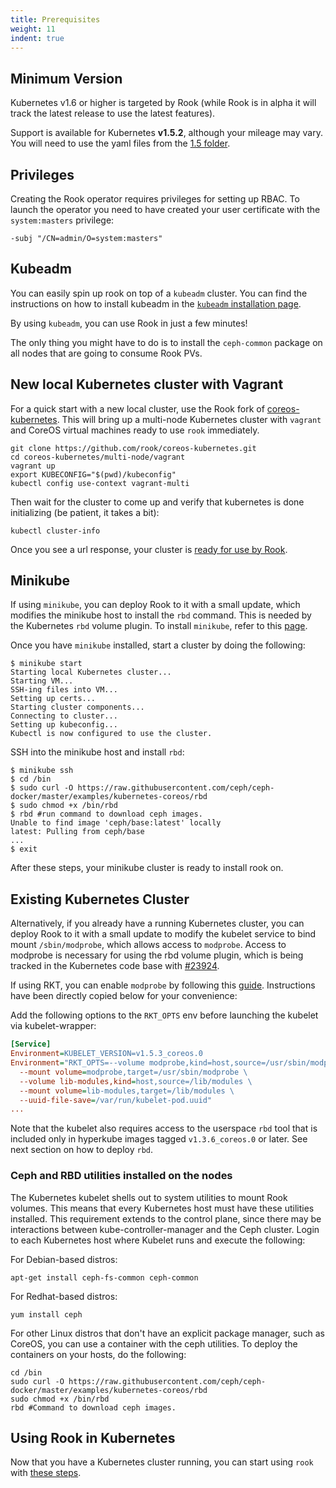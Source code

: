 ```yaml
---
title: Prerequisites
weight: 11
indent: true
---
```


## Minimum Version
Kubernetes v1.6 or higher is targeted by Rook (while Rook is in alpha it will track the latest release to use the latest features).

Support is available for Kubernetes **v1.5.2**, although your mileage may vary.
You will need to use the yaml files from the [1.5 folder](https://github.com/rook/rook/tree/master/demo/kubernetes/1.5).

## Privileges
Creating the Rook operator requires privileges for setting up RBAC. To launch the operator you need to have created your user certificate with the `system:masters` privilege:
```
-subj "/CN=admin/O=system:masters"
```

## Kubeadm

You can easily spin up rook on top of a `kubeadm` cluster.
You can find the instructions on how to install kubeadm in the [`kubeadm` installation page](https://kubernetes.io/docs/getting-started-guides/kubeadm/).

By using `kubeadm`, you can use Rook in just a few minutes!

The only thing you might have to do is to install the `ceph-common` package on all nodes that are going to consume Rook PVs.

## New local Kubernetes cluster with Vagrant

For a quick start with a new local cluster, use the Rook fork of [coreos-kubernetes](https://github.com/rook/coreos-kubernetes). This will bring up a multi-node Kubernetes cluster with `vagrant` and CoreOS virtual machines ready to use `rook` immediately.

```
git clone https://github.com/rook/coreos-kubernetes.git
cd coreos-kubernetes/multi-node/vagrant
vagrant up
export KUBECONFIG="$(pwd)/kubeconfig"
kubectl config use-context vagrant-multi
```

Then wait for the cluster to come up and verify that kubernetes is done initializing (be patient, it takes a bit):

```
kubectl cluster-info
```

Once you see a url response, your cluster is [ready for use by Rook](kubernetes.md#deploy-rook).

## Minikube

If using `minikube`, you can deploy Rook to it with a small update, which modifies the minikube host to install the `rbd` command. This is needed by the Kubernetes `rbd` volume plugin. To install `minikube`, refer to this [page](https://github.com/kubernetes/minikube/releases).

Once you have `minikube` installed, start a cluster by doing the following:

```console
$ minikube start
Starting local Kubernetes cluster...
Starting VM...
SSH-ing files into VM...
Setting up certs...
Starting cluster components...
Connecting to cluster...
Setting up kubeconfig...
Kubectl is now configured to use the cluster.
```

SSH into the minikube host and install `rbd`:

```console
$ minikube ssh
$ cd /bin
$ sudo curl -O https://raw.githubusercontent.com/ceph/ceph-docker/master/examples/kubernetes-coreos/rbd
$ sudo chmod +x /bin/rbd
$ rbd #run command to download ceph images.
Unable to find image 'ceph/base:latest' locally
latest: Pulling from ceph/base
...
$ exit
```

After these steps, your minikube cluster is ready to install rook on.

## Existing Kubernetes Cluster
Alternatively, if you already have a running Kubernetes cluster, you can deploy Rook to it with a small update to modify the kubelet service to bind mount `/sbin/modprobe`, which allows access to `modprobe`.
Access to modprobe is necessary for using the rbd volume plugin, which is being tracked in the Kubernetes code base with [#23924](https://github.com/kubernetes/kubernetes/issues/23924).

If using RKT, you can enable `modprobe` by following this [guide](https://github.com/coreos/coreos-kubernetes/blob/master/Documentation/kubelet-wrapper.md#allow-pods-to-use-rbd-volumes). Instructions have been directly copied below for your convenience:

Add the following options to the `RKT_OPTS` env before launching the kubelet via kubelet-wrapper:
```ini
[Service]
Environment=KUBELET_VERSION=v1.5.3_coreos.0
Environment="RKT_OPTS=--volume modprobe,kind=host,source=/usr/sbin/modprobe \
  --mount volume=modprobe,target=/usr/sbin/modprobe \
  --volume lib-modules,kind=host,source=/lib/modules \
  --mount volume=lib-modules,target=/lib/modules \
  --uuid-file-save=/var/run/kubelet-pod.uuid"
...
```

Note that the kubelet also requires access to the userspace `rbd` tool that is included only in hyperkube images tagged `v1.3.6_coreos.0` or later. See next section on how to deploy `rbd`.

### Ceph and RBD utilities installed on the nodes

The Kubernetes kubelet shells out to system utilities to mount Rook volumes. This means that every Kubernetes host must have these utilities installed. This requirement extends to the control plane, since there may be interactions between kube-controller-manager and the Ceph cluster. Login to each Kubernetes host where Kubelet runs and execute the following:

For Debian-based distros:

```
apt-get install ceph-fs-common ceph-common
```

For Redhat-based distros:

```
yum install ceph
```

For other Linux distros that don't have an explicit package manager, such as CoreOS, you can use a container with the ceph utilities. To deploy the containers on your hosts, do the following:

```
cd /bin
sudo curl -O https://raw.githubusercontent.com/ceph/ceph-docker/master/examples/kubernetes-coreos/rbd
sudo chmod +x /bin/rbd
rbd #Command to download ceph images.
```

## Using Rook in Kubernetes

Now that you have a Kubernetes cluster running, you can start using `rook` with [these steps](kubernetes.md#deploy-rook).
